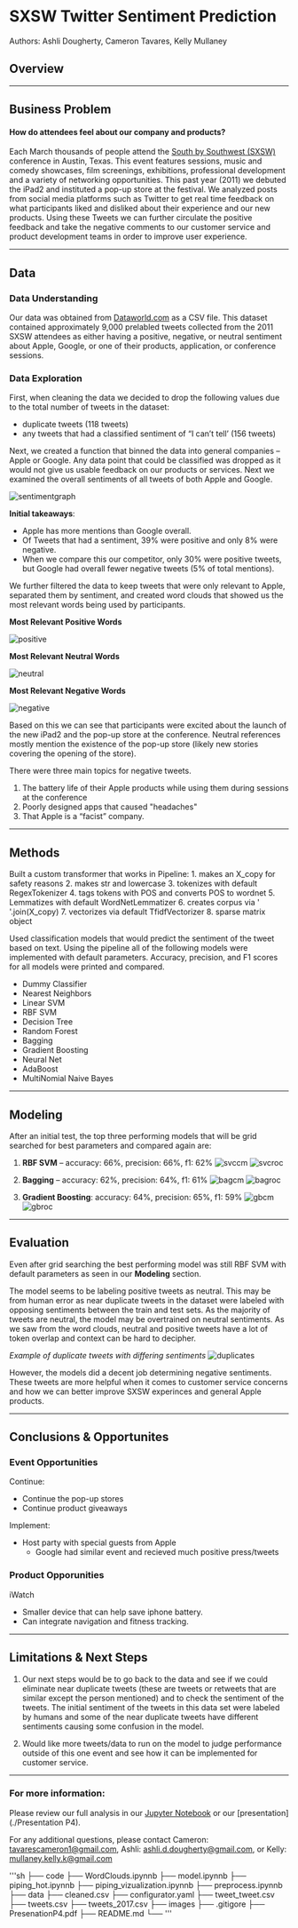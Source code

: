 # SXSW Twitter Sentiment Prediction

Authors: Ashli Dougherty, Cameron Tavares, Kelly Mullaney

## Overview

***
## Business Problem
#### How do attendees feel about our company and products? 
Each March thousands of people attend the [South by Southwest (SXSW)](https://www.sxsw.com/) conference in Austin, Texas. This event features sessions, music and comedy showcases, film screenings, exhibitions, professional development and a variety of networking opportunities. This past year (2011) we debuted the iPad2 and instituted a pop-up store at the festival. We analyzed posts from social media platforms such as Twitter to get real time feedback on what participants liked and disliked about their experience and our new products. Using these Tweets we can further circulate the positive feedback and take the negative comments to our customer service and product development teams in order to improve user experience.

***
## Data
### Data Understanding
Our data was obtained from [Dataworld.com](https://data.world/crowdflower/brands-and-product-emotions) as a CSV file. This dataset contained approximately 9,000 prelabled tweets collected from the 2011 SXSW attendees as either having a positive, negative, or neutral sentiment about Apple, Google, or one of their products, application, or conference sessions. 
 
### Data Exploration
First, when cleaning the data we decided to drop the following values due to the total number of tweets in the dataset: 
- duplicate tweets (118 tweets) 
- any tweets that had a classified sentiment of “I can’t tell’ (156 tweets)

Next, we created a function that binned the data into general companies –  Apple or Google. Any data point that could be classified was dropped as it would not give us usable feedback on our products or services. Next we examined the overall sentiments of all tweets of both Apple and Google. 

![sentimentgraph](./images/overall_sentiment.png)

**Initial takeaways**: 
- Apple has more mentions than Google overall.
- Of Tweets that had a sentiment, 39% were positive and only 8% were negative. 
- When we compare this our competitor, only 30% were positive tweets, but Google had overall fewer negative tweets (5% of total mentions).

We further filtered the data to keep tweets that were only relevant to Apple, separated them by sentiment, and created word clouds that showed us the most relevant words being used by participants. 

**Most Relevant Positive Words**


![positive](./images/poscloud.png)

**Most Relevant Neutral Words**


![neutral](./images/neutcloud.png)

**Most Relevant Negative Words**


![negative](./images/negcloud.png)

Based on this we can see that participants were excited about the launch of the new iPad2 and the pop-up store at the conference. Neutral references mostly mention the existence of the pop-up store (likely new stories covering the opening of the store). 

There were three main topics for negative tweets. 
1. The battery life of their Apple products while using them during sessions at the conference
2. Poorly designed apps that caused "headaches"
3. That Apple is a “facist” company.  

***
## Methods
Built a custom transformer that works in Pipeline:
    1. makes an X_copy for safety reasons
    2. makes str and lowercase
    3. tokenizes with default RegexTokenizer
    4. tags tokens with POS and converts POS to wordnet
    5. Lemmatizes with default WordNetLemmatizer
    6. creates corpus via ' '.join(X_copy)
    7. vectorizes via default TfidfVectorizer
    8. sparse matrix object

Used classification models that would predict the sentiment of the tweet based on text. Using the pipeline all of the following models were implemented with default parameters. Accuracy, precision, and F1 scores for all models were printed and compared. 
- Dummy Classifier
- Nearest Neighbors
- Linear SVM
- RBF SVM
- Decision Tree
- Random Forest
- Bagging
- Gradient Boosting
- Neural Net
- AdaBoost
- MultiNomial Naive Bayes

***
## Modeling
After an initial test, the top three performing models that will be grid searched for best parameters and compared again are: 
  1. **RBF SVM** –  accuracy: 66%, precision: 66%, f1: 62%
![svccm](./images/svmcm.png)
![svcroc](./images/svmroc.png)


  2. **Bagging** – accuracy: 62%, precision: 64%,  f1: 61%
![bagcm](./images/bagcm.png)
![bagroc](./images/bagroc.png)


  3. **Gradient Boosting**: accuracy: 64%, precision: 65%, f1: 59%
![gbcm](./images/gbcm.png)
![gbroc](./images/gbroc.png)

***
## Evaluation 
Even after grid searching the best performing model was still RBF SVM with default parameters as seen in our **Modeling** section.  

The model seems to be labeling positive tweets as neutral. This may be from human error as near duplicate tweets in the dataset were labeled with opposing sentiments between the train and test sets. As the majority of tweets are neutral, the model may be overtrained on neutral sentiments. As we saw from the word clouds, neutral and positive tweets have a lot of token overlap and context can be hard to decipher. 

*Example of duplicate tweets with differing sentiments*
![duplicates](./images/dups.png)

However, the models did a decent job determining negative sentiments. These tweets are more helpful when it comes to customer service concerns and how we can better improve SXSW experinces and general Apple products. 

***
## Conclusions & Opportunites 
### Event Opportunities
Continue: 
- Continue the pop-up stores
- Continue product giveaways

Implement:
- Host party with special guests from Apple
    - Google had similar event and recieved much positive press/tweets

### Product Opporunities 
iWatch
- Smaller device that can help save iphone battery. 
- Can integrate navigation and fitness tracking. 

***
## Limitations & Next Steps
1. Our next steps would be to go back to the data and see if we could eliminate near duplicate tweets (these are tweets or retweets that are similar except the person mentioned) and to check the sentiment of the tweets. The initial sentiment of the tweets in this data set were labeled by humans and some of the near duplicate tweets have different sentiments causing some confusion in the model. 

2. Would like more tweets/data to run on the model to judge performance outside of this one event and see how it can be implemented for customer service. 

***
### For more information: 
Please review our full analysis in our [Jupyter Notebook](./code/piping_hot.ipynb) or our [presentation](./Presentation P4).

For any additional questions, please contact Cameron: tavarescameron1@gmail.com, Ashli: ashli.d.dougherty@gmail.com, or Kelly: mullaney.kelly.k@gmail.com 

'''sh
├── code
    ├── WordClouds.ipynnb
    ├── model.ipynnb
    ├── piping_hot.ipynnb
    ├── piping_vizualization.ipynnb
    ├── preprocess.ipynnb
├── data
    ├── cleaned.csv
    ├── configurator.yaml
    ├── tweet_tweet.csv
    ├── tweets.csv
    ├── tweets_2017.csv
├── images
├── .gitigore
├── PresenationP4.pdf
├── README.md
└──
'''

